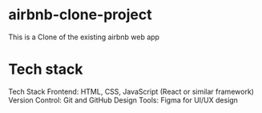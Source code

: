 # airbnb-clone-project
This is a Clone of the existing airbnb web app 

# Tech stack
Tech Stack
Frontend: HTML, CSS, JavaScript (React or similar framework)
Version Control: Git and GitHub
Design Tools: Figma for UI/UX design
